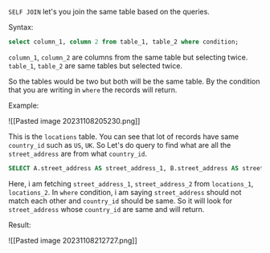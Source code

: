 `SELF JOIN` let's you join the same table based on the queries. 

Syntax:

``` SQL
select column_1, column 2 from table_1, table_2 where condition;
```

`column_1`, `column_2` are columns from the same table but selecting twice. 
`table_1`, `table_2` are same tables but selected twice.

So the tables would be two but both will be the same table. By the condition that you are writing in `where` the records will return. 

Example:

![[Pasted image 20231108205230.png]]

This is the `locations` table. You can see that lot of records have same `country_id` such as `US`, `UK`. So Let's do query to find what are all the `street_address` are from what `country_id`.

``` SQL
SELECT A.street_address AS street_address_1, B.street_address AS street_address_2, A.country_id FROM locations A, locations B WHERE A.street_address <> B.street_address AND A.country_id = B.country_id;
```

Here, i am fetching `street_address_1`, `street_address_2` from `locations_1`, `locations_2`. In `where` condition, i am saying `street_address` should not match each other and `country_id` should be same. So it will look for `street_address` whose `country_id` are same and will return.

Result:

![[Pasted image 20231108212727.png]]

